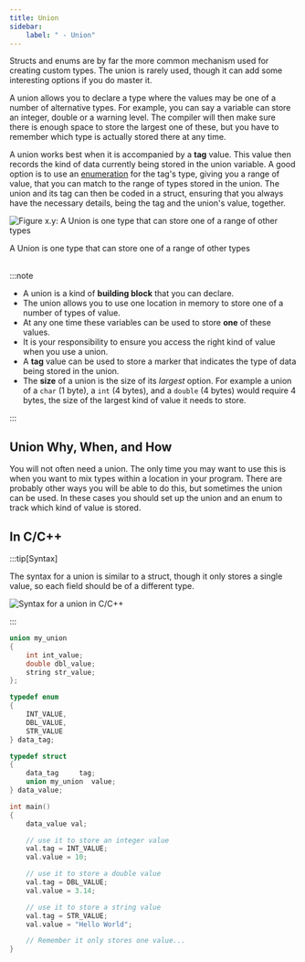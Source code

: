 ```yaml
---
title: Union
sidebar:
    label: " - Union"
---
```


Structs and enums are by far the more common mechanism used for creating custom types. The union is rarely used, though it can add some interesting options if you do master it.

A union allows you to declare a type where the values may be one of a number of alternative types. For example, you can say a variable can store an integer, double or a warning level. The compiler will then make sure there is enough space to store the largest one of these, but you have to remember which type is actually stored there at any time.

A union works best when it is accompanied by a **tag** value. This value then records the kind of data currently being stored in the union variable. A good option is to use an [enumeration](../03-02-enum) for the tag's type, giving you a range of value, that you can match to the range of types stored in the union. The union and its tag can then be coded in a struct, ensuring that you always have the necessary details, being the tag and the union's value, together.

<a id="FigureCustomTypeUnion"></a>

![Figure x.y: A Union is one type that can store one of a range of other types](./images/custom-type-union.png "A Union is one type that can store one of a range of other types")
<div class="caption">A Union is one type that can store one of a range of other types</div><br/>

:::note

- A union is a kind of **building block** that you can declare.
- The union allows you to use one location in memory to store one of a number of types of value.
- At any one time these variables can be used to store **one** of these values.
- It is your responsibility to ensure you access the right kind of value when you use a union.
- A **tag** value can be used to store a marker that indicates the type of data being stored in the union.
- The **size** of a union is the size of its *largest* option. For example a union of a `char`
(1 byte), a `int` (4 bytes), and a `double` (4 bytes) would require 4 bytes, the size of the largest kind of value it needs to store.

:::

## Union Why, When, and How

You will not often need a union. The only time you may want to use this is when you want to mix types within a location in your program. There are probably other ways you will be able to do this, but sometimes the union can be used. In these cases you should set up the union and an enum to track which kind of value is stored.

## In C/C++

:::tip[Syntax]

The syntax for a union is similar to a struct, though it only stores a single value, so each field should be of a different type.

![Syntax for a union in C/C++](./images/union-decl.png)

:::

```cpp
union my_union
{
    int int_value;
    double dbl_value;
    string str_value;
};

typedef enum
{
    INT_VALUE,
    DBL_VALUE,
    STR_VALUE
} data_tag;

typedef struct
{
    data_tag     tag;
    union my_union  value; 
} data_value;

int main()
{
    data_value val;

    // use it to store an integer value
    val.tag = INT_VALUE;
    val.value = 10;

    // use it to store a double value
    val.tag = DBL_VALUE;
    val.value = 3.14;

    // use it to store a string value
    val.tag = STR_VALUE;
    val.value = "Hello World";

    // Remember it only stores one value...
}
```
